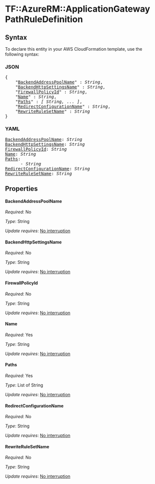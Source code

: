 # TF::AzureRM::ApplicationGateway PathRuleDefinition

## Syntax

To declare this entity in your AWS CloudFormation template, use the following syntax:

### JSON

<pre>
{
    "<a href="#backendaddresspoolname" title="BackendAddressPoolName">BackendAddressPoolName</a>" : <i>String</i>,
    "<a href="#backendhttpsettingsname" title="BackendHttpSettingsName">BackendHttpSettingsName</a>" : <i>String</i>,
    "<a href="#firewallpolicyid" title="FirewallPolicyId">FirewallPolicyId</a>" : <i>String</i>,
    "<a href="#name" title="Name">Name</a>" : <i>String</i>,
    "<a href="#paths" title="Paths">Paths</a>" : <i>[ String, ... ]</i>,
    "<a href="#redirectconfigurationname" title="RedirectConfigurationName">RedirectConfigurationName</a>" : <i>String</i>,
    "<a href="#rewriterulesetname" title="RewriteRuleSetName">RewriteRuleSetName</a>" : <i>String</i>
}
</pre>

### YAML

<pre>
<a href="#backendaddresspoolname" title="BackendAddressPoolName">BackendAddressPoolName</a>: <i>String</i>
<a href="#backendhttpsettingsname" title="BackendHttpSettingsName">BackendHttpSettingsName</a>: <i>String</i>
<a href="#firewallpolicyid" title="FirewallPolicyId">FirewallPolicyId</a>: <i>String</i>
<a href="#name" title="Name">Name</a>: <i>String</i>
<a href="#paths" title="Paths">Paths</a>: <i>
      - String</i>
<a href="#redirectconfigurationname" title="RedirectConfigurationName">RedirectConfigurationName</a>: <i>String</i>
<a href="#rewriterulesetname" title="RewriteRuleSetName">RewriteRuleSetName</a>: <i>String</i>
</pre>

## Properties

#### BackendAddressPoolName

_Required_: No

_Type_: String

_Update requires_: [No interruption](https://docs.aws.amazon.com/AWSCloudFormation/latest/UserGuide/using-cfn-updating-stacks-update-behaviors.html#update-no-interrupt)

#### BackendHttpSettingsName

_Required_: No

_Type_: String

_Update requires_: [No interruption](https://docs.aws.amazon.com/AWSCloudFormation/latest/UserGuide/using-cfn-updating-stacks-update-behaviors.html#update-no-interrupt)

#### FirewallPolicyId

_Required_: No

_Type_: String

_Update requires_: [No interruption](https://docs.aws.amazon.com/AWSCloudFormation/latest/UserGuide/using-cfn-updating-stacks-update-behaviors.html#update-no-interrupt)

#### Name

_Required_: Yes

_Type_: String

_Update requires_: [No interruption](https://docs.aws.amazon.com/AWSCloudFormation/latest/UserGuide/using-cfn-updating-stacks-update-behaviors.html#update-no-interrupt)

#### Paths

_Required_: Yes

_Type_: List of String

_Update requires_: [No interruption](https://docs.aws.amazon.com/AWSCloudFormation/latest/UserGuide/using-cfn-updating-stacks-update-behaviors.html#update-no-interrupt)

#### RedirectConfigurationName

_Required_: No

_Type_: String

_Update requires_: [No interruption](https://docs.aws.amazon.com/AWSCloudFormation/latest/UserGuide/using-cfn-updating-stacks-update-behaviors.html#update-no-interrupt)

#### RewriteRuleSetName

_Required_: No

_Type_: String

_Update requires_: [No interruption](https://docs.aws.amazon.com/AWSCloudFormation/latest/UserGuide/using-cfn-updating-stacks-update-behaviors.html#update-no-interrupt)

